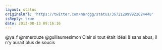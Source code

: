 ```yaml
---
layout: status
originalUrl: 'https://twitter.com/marcgg/status/367212999922024448'
isReply: true
date: 2013-08-13 09:16:16
---
```


@ya_f @nmerouze @guillaumesimon Clair si tout était idéal &amp; sans abus, il n'y aurait plus de soucis
